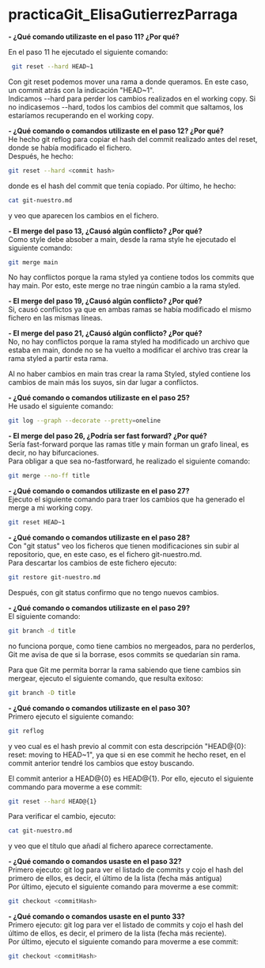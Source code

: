 # practicaGit_ElisaGutierrezParraga
**- ¿Qué comando utilizaste en el paso 11? ¿Por qué?**
  
En el paso 11 he ejecutado el siguiente comando:

```bash
 git reset --hard HEAD~1
```
Con git reset podemos mover una rama a donde queramos. En este caso, un commit atrás con la indicación "HEAD~1".\
Indicamos --hard para perder los cambios realizados en el working copy. Si no indicasemos --hard, todos los cambios del commit que saltamos, los estaríamos recuperando en el working copy.

**- ¿Qué comando o comandos utilizaste en el paso 12? ¿Por qué?**\
He hecho git reflog para copiar el hash del commit realizado antes del reset, donde se había modificado el fichero.\
Después, he hecho:
```bash
git reset --hard <commit hash>
```
donde <commit hash> es el hash del commit que tenía copiado.
Por último, he hecho:

```bash
cat git-nuestro.md
```
y veo que aparecen los cambios en el fichero.

**- El merge del paso 13, ¿Causó algún conflicto? ¿Por qué?**\
Como style debe absober a main, desde la rama style he ejecutado el siguiente comando:
```bash
git merge main
```
No hay conflictos porque la rama styled ya contiene todos los commits que hay main. Por esto, este merge no trae ningún cambio a la rama styled.

**- El merge del paso 19, ¿Causó algún conflicto? ¿Por qué?**\
Si, causó conflictos ya que en ambas ramas se había modificado el mismo fichero en las mismas líneas.

**- El merge del paso 21, ¿Causó algún conflicto? ¿Por qué?**\
No, no hay conflictos porque la rama styled ha modificado un archivo que estaba en main, donde no se ha vuelto a modificar el archivo tras crear la rama styled a partir esta rama.

Al no haber cambios en main tras crear la rama Styled, styled contiene los cambios de main más los suyos, sin dar lugar a conflictos.

**- ¿Qué comando o comandos utilizaste en el paso 25?**\
He usado el siguiente comando:

```bash
git log --graph --decorate --pretty=oneline
``` 

**- El merge del paso 26, ¿Podría ser fast forward? ¿Por qué?**\
Sería fast-forward porque las ramas title y main forman un grafo lineal, es decir, no hay bifurcaciones.\
Para obligar a que sea no-fastforward, he realizado el siguiente comando:
```bash
git merge --no-ff title
``` 

**- ¿Qué comando o comandos utilizaste en el paso 27?**\
Ejecuto el siguiente comando para traer los cambios que ha generado el merge a mi working copy.
```bash
git reset HEAD~1
``` 

**- ¿Qué comando o comandos utilizaste en el paso 28?**\
Con "git status" veo los ficheros que tienen modificaciones sin subir al repositorio, que, en este caso, es el fichero git-nuestro.md.\
Para descartar los cambios de este fichero ejecuto:
```bash
git restore git-nuestro.md
``` 
Después, con git status confirmo que no tengo nuevos cambios.

**- ¿Qué comando o comandos utilizaste en el paso 29?**\
El siguiente comando: 
```bash
git branch -d title
``` 
no funciona porque, como tiene cambios no mergeados, para no perderlos, Git me avisa de que si la borrase, esos commits se quedarían sin rama.

Para que Git me permita borrar la rama sabiendo que tiene cambios sin mergear, ejecuto el siguiente comando, que resulta exitoso:
```bash
git branch -D title
``` 

**- ¿Qué comando o comandos utilizaste en el paso 30?**\
Primero ejecuto el siguiente comando:
```bash
git reflog
```
y veo cual  es el hash previo al commit con esta descripción "HEAD@{0}: reset: moving to HEAD~1", ya que si en ese commit he hecho reset, en el commit anterior tendré los cambios que estoy buscando.

El commit anterior a HEAD@{0} es HEAD@{1}. Por ello, ejecuto el siguiente commando para moverme a ese commit:
```bash
git reset --hard HEAD@{1}
``` 
Para verificar el cambio, ejecuto:
```bash
cat git-nuestro.md
```
y veo que el título que añadí al fichero aparece correctamente.

**- ¿Qué comando o comandos usaste en el paso 32?**\
Primero ejecuto:
git log 
para ver el listado de commits y cojo el hash del primero de ellos, es decir, el último de la lista (fecha más antigua)\
Por último, ejecuto el siguiente comando para moverme a ese commit:
```bash
git checkout <commitHash>
```

**- ¿Qué comando o comandos usaste en el punto 33?**\
Primero ejecuto:
git log 
para ver el listado de commits y cojo el hash del último de ellos, es decir, el primero de la lista (fecha más reciente).\
Por último, ejecuto el siguiente comando para moverme a ese commit:
```bash
git checkout <commitHash>
```
